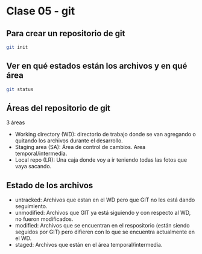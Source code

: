 # Clase 05 - git

 ## Para crear un repositorio de git 

 ```sh
 git init
 ```

 ## Ver en qué estados están los archivos y en qué área

 ```sh
 git status
 ```

## Áreas del repositorio de git 

3 áreas

* Working directory (WD): directorio de trabajo donde se van agregando o quitando los archivos durante el desarrollo.
* Staging area (SA): Área de control de cambios. Area temporal/intermedia.
* Local repo (LR): Una caja donde voy a ir teniendo todas las fotos que vaya sacando.

## Estado de los archivos

* untracked: Archivos que estan en el WD pero que GIT no les está dando seguimiento.
* unmodified: Archivos que GIT ya está siguiendo y con respecto al WD, no fueron modificados.
* modified: Archivos que se encuentran en el respositorio (están siendo seguidos por GIT) pero difieren con lo que se encuentra actualmente en el WD.
* staged: Archivos que están en el área temporal/intermedia.



